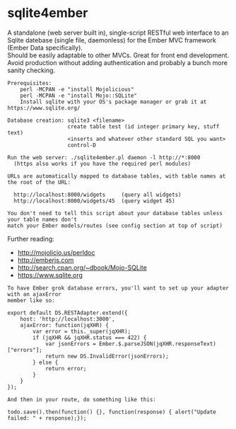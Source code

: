 # sqlite4ember

A standalone (web server built in), single-script RESTful web interface to an Sqlite 
datebase (single file, daemonless) for the Ember MVC framework (Ember Data specifically).  
Should be easily adaptable to other MVCs.  Great for front end development.  Avoid 
production without adding authentication and probably a bunch more sanity checking.

```
Prerequisites: 
    perl -MCPAN -e "install Mojolicious"
    perl -MCPAN -e "install Mojo::SQLite"
    Install sqlite with your OS's package manager or grab it at https://www.sqlite.org/
```

```
Database creation: sqlite3 <filename>
                   create table test (id integer primary key, stuff text)
                   <inserts and whatever other standard SQL you want>
                   control-D

Run the web server: ./sqlite4ember.pl daemon -l http://*:8000
  (https also works if you have the required perl modules)
```

```
URLs are automatically mapped to database tables, with table names at the root of the URL:

  http://localhost:8000/widgets     (query all widgets)
  http://localhost:8000/widgets/45  (query widget 45)

You don't need to tell this script about your database tables unless your table names don't
match your Ember models/routes (see config section at top of script)
```


Further reading: 
* http://mojolicio.us/perldoc
* http://emberjs.com
* http://search.cpan.org/~dbook/Mojo-SQLite   
* https://www.sqlite.org

```
To have Ember grok database errors, you'll want to set up your adapter with an ajaxError
member like so:

export default DS.RESTAdapter.extend({
    host: 'http://localhost:3000',
    ajaxError: function(jqXHR) {
        var error = this._super(jqXHR);
        if (jqXHR && jqXHR.status === 422) {
            var jsonErrors = Ember.$.parseJSON(jqXHR.responseText)["errors"]; 
            return new DS.InvalidError(jsonErrors);
        } else {
            return error;
        }
    }
});

And then in your route, do something like this:

todo.save().then(function() {}, function(response) { alert("Update failed: " + response);});
```

